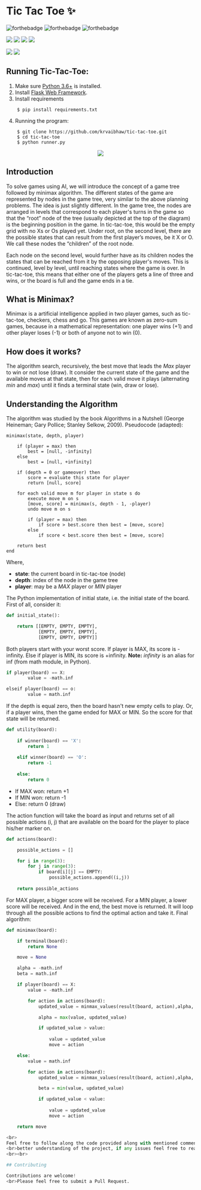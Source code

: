 # Tic Tac Toe ✨

![forthebadge](https://forthebadge.com/images/badges/built-with-love.svg)
![forthebadge](https://forthebadge.com/images/badges/for-you.svg)
![forthebadge](https://forthebadge.com/images/badges/powered-by-coffee.svg)

![](https://img.shields.io/badge/Excitement-High-red)
![](https://img.shields.io/badge/Maintained-Yes-blue)
![](https://img.shields.io/badge/Pull_Requests-Accepting-yellow)
![](https://img.shields.io/github/issues/krvaibhaw/tic-tac-toe)

![](https://img.shields.io/badge/Python-blue)
![](https://img.shields.io/badge/HTML-blueviolet)

## Running Tic-Tac-Toe:

1. Make sure [Python 3.6+](https://www.python.org/downloads/) is installed.
2. Install [Flask Web Framework](https://flask.palletsprojects.com/en/2.0.x/).
3. Install requirements  
```
    $ pip install requirements.txt
``` 
4. Running the program:
```
	$ git clone https://github.com/krvaibhaw/tic-tac-toe.git
	$ cd tic-tac-toe
	$ python runner.py
```

<p align="center">
<img src="/preview/preview.gif">
</p>


## Introduction

To solve games using AI, we will introduce the concept of a game tree followed by minimax algorithm. The different states of the game are represented by nodes in the game tree, very similar to the above planning problems. The idea is just slightly different. In the game tree, the nodes are arranged in levels that correspond to each player's turns in the game so that the “root” node of the tree (usually depicted at the top of the diagram) is the beginning position in the game. In tic-tac-toe, this would be the empty grid with no Xs or Os played yet. Under root, on the second level, there are the possible states that can result from the first player’s moves, be it X or O. We call these nodes the “children” of the root node.

Each node on the second level, would further have as its children nodes the states that can be reached from it by the opposing player's moves. This is continued, level by level, until reaching states where the game is over. In tic-tac-toe, this means that either one of the players gets a line of three and wins, or the board is full and the game ends in a tie.


## What is Minimax?

Minimax is a artificial intelligence applied in two player games, such as tic-tac-toe, checkers, chess and go. This games are known as zero-sum games, because in a mathematical representation: one player wins (+1) and other player loses (-1) or both of anyone not to win (0).

## How does it works?

The algorithm search, recursively, the best move that leads the *Max* player to win or not lose (draw). It consider the current state of the game and the available moves at that state, then for each valid move it plays (alternating *min* and *max*) until it finds a terminal state (win, draw or lose).

## Understanding the Algorithm

The algorithm was studied by the book Algorithms in a Nutshell (George Heineman; Gary Pollice; Stanley Selkow, 2009). Pseudocode (adapted):

```
minimax(state, depth, player)

	if (player = max) then
		best = [null, -infinity]
	else
		best = [null, +infinity]

	if (depth = 0 or gameover) then
		score = evaluate this state for player
		return [null, score]

	for each valid move m for player in state s do
		execute move m on s
		[move, score] = minimax(s, depth - 1, -player)
		undo move m on s

		if (player = max) then
			if score > best.score then best = [move, score]
		else
			if score < best.score then best = [move, score]

	return best
end
```
Where,

* **state**: the current board in tic-tac-toe (node)
* **depth**: index of the node in the game tree
* **player**: may be a *MAX* player or *MIN* player

The Python implementation of initial state, i.e. the initial state of the board. First of all, consider it:

```python
def initial_state():

    return [[EMPTY, EMPTY, EMPTY],
            [EMPTY, EMPTY, EMPTY],
            [EMPTY, EMPTY, EMPTY]]
```
Both players start with your worst score. If player is MAX, its score is -infinity. Else if player is MIN, its score is +infinity. **Note:** *infinity* is an alias for inf (from math module, in Python).

```python
if player(board) == X: 
        value = -math.inf

elseif player(board) == o:                           
        value = math.inf
```

If the depth is equal zero, then the board hasn't new empty cells to play. Or, if a player wins, then the game ended for MAX or MIN. So the score for that state will be returned.

```python
def utility(board):
    
    if winner(board) == 'X':
        return 1
    
    elif winner(board) == 'O':
        return -1
    
    else:
        return 0
```
* If MAX won: return +1
* If MIN won: return -1
* Else: return 0 (draw)

The action function will take the board as input and returns set of all possible actions (i, j) that are available on the board for the player to place his/her marker on.

```python
def actions(board):

    possible_actions = []

    for i in range(3):
        for j in range(3):
            if board[i][j] == EMPTY:
                possible_actions.append((i,j))
                
    return possible_actions
```

For MAX player, a bigger score will be received. For a MIN player, a lower score will be received. And in the end, the best move is returned. It will loop through all the possible actions to find the optimal action and take it. Final algorithm:

```python
def minimax(board):

    if terminal(board):     
        return None

    move = None

    alpha = -math.inf
    beta = math.inf

    if player(board) == X:  
        value = -math.inf

        for action in actions(board):
            updated_value = minmax_values(result(board, action),alpha, beta, O)

            alpha = max(value, updated_value)

            if updated_value > value:
                
                value = updated_value
                move = action

    else:                     
        value = math.inf

        for action in actions(board):
            updated_value = minmax_values(result(board, action),alpha, beta, X)

            beta = min(value, updated_value)

            if updated_value < value:
                
                value = updated_value
                move = action

    return move

<br>
Feel free to follow along the code provided along with mentioned comments for 
<br>better understanding of the project, if any issues feel free to reach me out.
<br><br>

## Contributing

Contributions are welcome!
<br>Please feel free to submit a Pull Request.